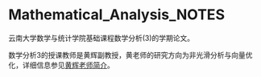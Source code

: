 # Mathematical_Analysis_NOTES

云南大学数学与统计学院基础课程数学分析(3)的学期论文。

数学分析3的授课教师是黄辉副教授，黄老师的研究方向为非光滑分析与向量优化，详细信息参见[黄辉老师简介](http://www.ms.ynu.edu.cn/info/1042/1126.htm)。